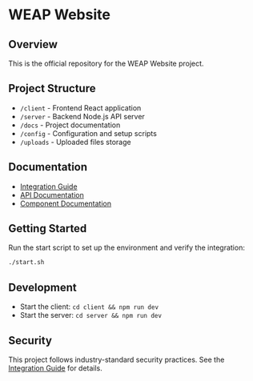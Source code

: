 # WEAP Website

## Overview
This is the official repository for the WEAP Website project.

## Project Structure
- `/client` - Frontend React application
- `/server` - Backend Node.js API server
- `/docs` - Project documentation
- `/config` - Configuration and setup scripts
- `/uploads` - Uploaded files storage

## Documentation
- [Integration Guide](./docs/integration/GUIDE.md)
- [API Documentation](./docs/api)
- [Component Documentation](./docs/components)

## Getting Started
Run the start script to set up the environment and verify the integration:

```bash
./start.sh
```

## Development
- Start the client: `cd client && npm run dev`
- Start the server: `cd server && npm run dev`

## Security
This project follows industry-standard security practices. See the [Integration Guide](./docs/integration/GUIDE.md) for details.
